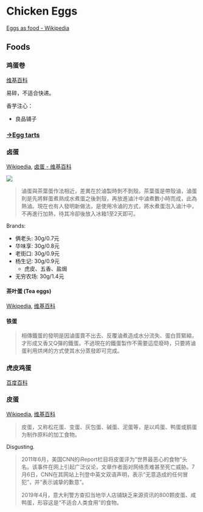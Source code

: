 # Chicken Eggs
[Eggs as food - Wikipedia](https://en.wikipedia.org/wiki/Eggs_as_food)

## Foods
### 鸡蛋卷
[维基百科](https://zh.wikipedia.org/wiki/%E9%B8%A1%E8%9B%8B%E5%8D%B7)

易碎，不适合快递。

香芋注心：
- 良品铺子

### [→Egg tarts](../../../../../../Humans/Physiology/Digestive/Food/Cooking/Ovens/Pies/Tarts.md#egg-tarts-蛋挞)

### 卤蛋
[Wikipedia](https://en.wikipedia.org/wiki/Soy_egg), [卤蛋 - 维基百科](https://zh.wikipedia.org/zh-cn/%E6%BB%B7%E6%B0%B4%E8%9B%8B)

![](https://www.foodnext.net/dispUploadBox/PJ-FOODNEXT/Ckeditor/photo-02784.jpg)

> 滷蛋與茶葉蛋作法相近，差異在於滷製時剝不剝殼。茶葉蛋是帶殼滷，滷蛋則是先將鮮蛋煮熟成水煮蛋之後剝殼，再放進滷汁中滷煮數小時而成，此為熱滷。現在也有人發明新做法，是使用冷滷的方式，將水煮蛋泡入滷汁中，不再進行加熱，待其冷卻後放入冰箱1至2天即可。

Brands:
- 俩老头: 30g/0.7元
- 华味享: 30g/0.8元
- 老街口: 30g/0.9元
- 杨生记: 30g/0.9元
  - 虎皮、五香、盐焗
- 无穷农场: 30g/1.4元

#### 茶叶蛋 (Tea eggs)
[Wikipedia](https://en.wikipedia.org/wiki/Tea_egg), [维基百科](https://zh.wikipedia.org/wiki/%E8%8C%B6%E8%91%89%E8%9B%8B)

#### 铁蛋
> 相傳鐵蛋的發明是因滷蛋賣不出去、反覆滷煮造成水分流失、蛋白質緊縮，才形成又香又Q彈的鐵蛋。不過現在的鐵蛋製作不需要這麼廢時，只要將滷蛋利用烘烤的方式使其水分蒸發即可完成。

### 虎皮鸡蛋
[百度百科](https://baike.baidu.com/item/%E8%99%8E%E7%9A%AE%E9%B8%A1%E8%9B%8B/4287795)

### 皮蛋
[Wikipedia](https://en.wikipedia.org/wiki/Century_egg), [维基百科](https://zh.wikipedia.org/wiki/%E7%9A%AE%E8%9B%8B)

> 皮蛋，又称松花蛋、变蛋、灰包蛋、碱蛋、泥蛋等，是以鸡蛋、鸭蛋或鹅蛋为制作原料的加工食物。

Disgusting.

> 2011年6月，美国CNN的iReport栏目将皮蛋评为“世界最恶心的食物”头名。该事件在网上引起广泛议论，文章作者面对网络责难甚至死亡威胁。7月6日，CNN在其网站上刊登中英文双语声明，表示“无意造成的任何冒犯”，并“表示诚挚的歉意”。
> 
> 2019年4月，意大利警方查扣当地华人店铺缺乏来源资讯的800颗皮蛋、咸鸭蛋，形容这是“不适合人类食用”的食物。
